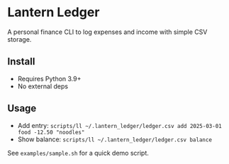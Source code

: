 # Lantern Ledger

A personal finance CLI to log expenses and income with simple CSV storage.

## Install
- Requires Python 3.9+
- No external deps

## Usage
- Add entry: `scripts/ll ~/.lantern_ledger/ledger.csv add 2025-03-01 food -12.50 "noodles"`
- Show balance: `scripts/ll ~/.lantern_ledger/ledger.csv balance`

See `examples/sample.sh` for a quick demo script.
